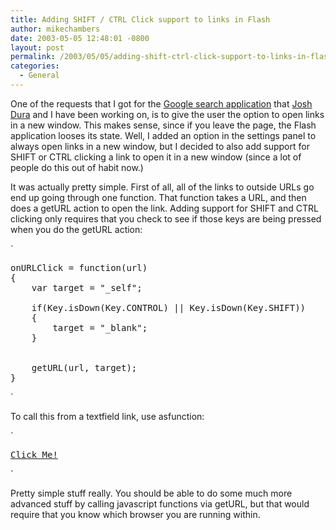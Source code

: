 ```yaml
---
title: Adding SHIFT / CTRL Click support to links in Flash
author: mikechambers
date: 2003-05-05 12:48:01 -0800
layout: post
permalink: /2003/05/05/adding-shift-ctrl-click-support-to-links-in-flash/
categories:
  - General
---
```



One of the requests that I got for the [Google search application][1] that [Josh Dura][2] and I have been working on, is to give the user the option to open links in a new window. This makes sense, since if you leave the page, the Flash application looses its state. Well, I added an option in the settings panel to always open links in a new window, but I decided to also add support for SHIFT or CTRL clicking a link to open it in a new window (since a lot of people do this out of habit now.)

<!--more-->

It was actually pretty simple. First of all, all of the links to outside URLs go end up going through one function. That function takes a URL, and then does a getURL action to open the link. Adding support for SHIFT and CTRL clicking only requires that you check to see if those keys are being pressed when you do the getURL action:

`
<pre>
onURLClick = function(url)
{
	var target = "_self";

	if(Key.isDown(Key.CONTROL) || Key.isDown(Key.SHIFT))
	{
		target = "_blank";
	}
	

	getURL(url, target);
}
</pre>
<p>`

To call this from a textfield link, use asfunction:

`
<pre><a href="asfunction:onURLClick, http://www.macromedia.com/go/blog_mchambers">Click Me!</a></pre>
<p>`

Pretty simple stuff really. You should be able to do some much more advanced stuff by calling javascript functions via getURL, but that would require that you know which browser you are running within.

 [1]: http://www.markme.com/mesh/archives/002389.cfm
 [2]: http://www.joshdura.com